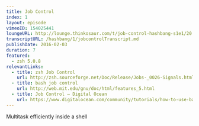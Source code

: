 ```yaml
---
title: Job Control
index: 1
layout: episode
vimeoID: 154025441
loungeURL: http://lounge.thinkosaur.com/t/job-control-hashbang-s1e1/20
transcriptURL: /hashbang/1/jobcontrolTranscript.md
publishDate: 2016-02-03
duration: 7
featured:
  - zsh 5.0.8
relevantLinks:
  - title: zsh Job Control
    url: http://zsh.sourceforge.net/Doc/Release/Jobs-_0026-Signals.html#Jobs-_0026-Signals
  - title: bash job control
    url: http://web.mit.edu/gnu/doc/html/features_5.html
  - title: Job Control — Digital Ocean
    url: https://www.digitalocean.com/community/tutorials/how-to-use-bash-s-job-control-to-manage-foreground-and-background-processes
---
```

Multitask efficiently inside a shell
